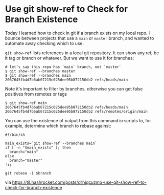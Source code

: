 # Use git show-ref to Check for Branch Existence

Today I learned how to check in git if a branch exists on my local repo. I
bounce between projects that use a `main` or `master` branch, and wanted to
automate away checking which to use.

`git show-ref` lists references in a local git repository. It can show any ref,
be it tag or branch or whatever. But we want to use it for branches:

``` shell
# let's say this repo has `main` branch, not `master`
$ git show-ref --branches master
$ git show-ref --branches main
2067645fb4d7b6ab07215c025dee95b872150db2 refs/heads/main
```

Note it's important to filter by branches, otherwise you can get false
positives from remotes or tags

``` shell
$ git show-ref main
2067645fb4d7b6ab07215c025dee95b872150db2 refs/heads/main
2067645fb4d7b6ab07215c025dee95b872150db2 refs/remotes/origin/main
```

You can use the existence of output from this command in scripts to, for
example, determine which branch to rebase against:

``` shell
#!/bin/sh

main_exists=`git show-ref --branches main`
if [ -n "$main_exists" ]; then
  branch="main"
else
  branch="master"
fi;

git rebase -i $branch
```

via https://til.hashrocket.com/posts/drhiqcuzmo-use-git-show-ref-to-check-for-branch-existence
